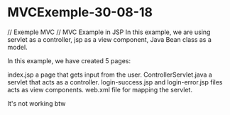 # MVCExemple-30-08-18
// Exemple MVC //
MVC Example in JSP
In this example, we are using servlet as a controller, jsp as a view component, Java Bean class as a model.

In this example, we have created 5 pages:

index.jsp a page that gets input from the user.
ControllerServlet.java a servlet that acts as a controller.
login-success.jsp and login-error.jsp files acts as view components.
web.xml file for mapping the servlet.

It's not working btw
